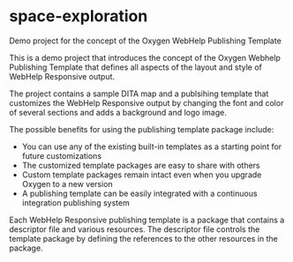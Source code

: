 # space-exploration
Demo project for the concept of the Oxygen WebHelp Publishing Template  

This is a demo project that introduces the concept of the Oxygen Webhelp Publishing Template that defines all aspects of the layout and
style of WebHelp Responsive output. 

The project contains a sample DITA map and a publsihing template that customizes the WebHelp Responsive output by changing the font and color of several sections and adds a background and logo image.

The possible benefits for using the publishing template package include:
- You can use any of the existing built-in templates as a starting point for future customizations
- The customized template packages are easy to share with others
- Custom template packages remain intact even when you upgrade Oxygen to a new version
- A publishing template can be easily integrated with a continuous integration publishing system

Each WebHelp Responsive publishing template is a package that contains a descriptor file and
various resources. The descriptor file controls the template package by defining the references to the
other resources in the package.
